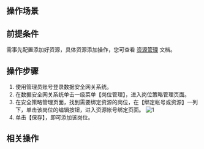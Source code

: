 ## 操作场景


## 前提条件
需事先配置添加好资源，具体资源添加操作，您可查看 [资源管理]() 文档。

## 操作步骤

1. 使用管理员账号登录数据安全网关系统。
2. 在数据安全网关系统单击一级菜单【岗位管理】，进入岗位策略管理页面。
3. 在安全策略管理页面，找到需要绑定资源的岗位，在【绑定帐号或资源】一列下，单击该岗位的编辑按钮，进入资源帐号绑定页面。
![1](https://main.qcloudimg.com/raw/b6371a2ad159588f8f9af9bf6f46d5ca.png)
5. 单击【保存】，即可添加该岗位。

## 相关操作
